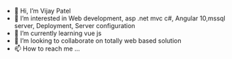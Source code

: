 - 👋 Hi, I’m Vijay Patel
- 👀 I’m interested in Web development, asp .net mvc c#, Angular 10,mssql server, Deployment, Server configuration  
- 🌱 I’m currently learning vue js
- 💞️ I’m looking to collaborate on totally web based solution
- 📫 How to reach me ...

<!---
vijay002/vijay002 is a ✨ special ✨ repository because its `README.md` (this file) appears on your GitHub profile.
You can click the Preview link to take a look at your changes.
--->
